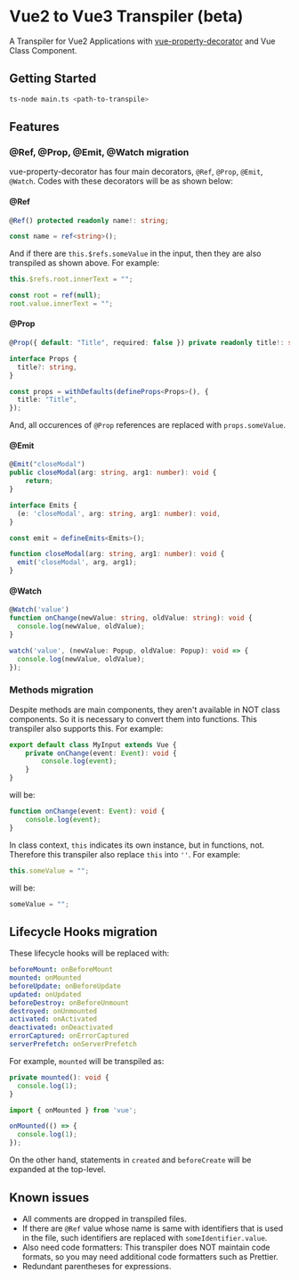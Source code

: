 # Vue2 to Vue3 Transpiler (beta)

A Transpiler for Vue2 Applications with [vue-property-decorator](https://github.com/kaorun343/vue-property-decorator) and Vue Class Component.

## Getting Started

```sh
ts-node main.ts <path-to-transpile>
```

## Features

### @Ref, @Prop, @Emit, @Watch migration

vue-property-decorator has four main decorators, `@Ref`, `@Prop`, `@Emit`, `@Watch`. Codes with these decorators will be as shown below:

#### @Ref

```ts
@Ref() protected readonly name!: string;
```

```ts
const name = ref<string>();
```

And if there are `this.$refs.someValue` in the input, then they are also transpiled as shown above.
For example:

```ts
this.$refs.root.innerText = "";
```

```ts
const root = ref(null);
root.value.innerText = "";
```

#### @Prop

```ts
@Prop({ default: "Title", required: false }) private readonly title!: string;
```

```ts
interface Props {
  title?: string,
}

const props = withDefaults(defineProps<Props>(), {
  title: "Title",
});
```

And, all occurences of `@Prop` references are replaced with `props.someValue`.

#### @Emit

```ts
@Emit("closeModal")
public closeModal(arg: string, arg1: number): void {
    return;
} 
```

```ts
interface Emits {
  (e: 'closeModal', arg: string, arg1: number): void,
}

const emit = defineEmits<Emits>();

function closeModal(arg: string, arg1: number): void {
  emit('closeModal', arg, arg1);
}
```

#### @Watch

```ts
@Watch('value')
function onChange(newValue: string, oldValue: string): void {
  console.log(newValue, oldValue);
}
```

```ts
watch('value', (newValue: Popup, oldValue: Popup): void => {
  console.log(newValue, oldValue);
});
```

### Methods migration

Despite methods are main components, they aren't available in NOT class components.
So it is necessary to convert them into functions. This transpiler also supports this.
For example:

```ts
export default class MyInput extends Vue {
    private onChange(event: Event): void {
        console.log(event);
    }
}
```

will be:

```ts
function onChange(event: Event): void {
    console.log(event);
}
```

In class context, `this` indicates its own instance, but in functions, not.
Therefore this transpiler also replace `this` into `''`. For example:

```ts
this.someValue = "";
```

will be:

```ts
someValue = "";
```

## Lifecycle Hooks migration

These lifecycle hooks will be replaced with:

```yaml
beforeMount: onBeforeMount
mounted: onMounted
beforeUpdate: onBeforeUpdate
updated: onUpdated
beforeDestroy: onBeforeUnmount
destroyed: onUnmounted
activated: onActivated
deactivated: onDeactivated
errorCaptured: onErrorCaptured
serverPrefetch: onServerPrefetch
```

For example, `mounted` will be transpiled as:

```ts
private mounted(): void {
  console.log(1);
}
```

```ts
import { onMounted } from 'vue';

onMounted(() => {
  console.log(1);
});
```

On the other hand, statements in `created` and `beforeCreate` will be expanded at the top-level.

## Known issues

- All comments are dropped in transpiled files.
- If there are `@Ref` value whose name is same with identifiers that is used in the file,
such identifiers are replaced with `someIdentifier.value`.
- Also need code formatters: This transpiler does NOT maintain code formats, so you may need additional code formatters such as Prettier.
- Redundant parentheses for expressions.
